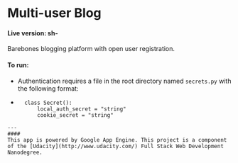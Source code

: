 **Multi-user Blog**
=======
#### Live version: sh-

Barebones blogging platform with open user registration.

#### To run:

* Authentication requires a file in the root directory named `secrets.py` with the following format:

* ```
	class Secret():
		local_auth_secret = "string"
		cookie_secret = "string"
```
---
####
This app is powered by Google App Engine. This project is a component of the [Udacity](http://www.udacity.com/) Full Stack Web Development Nanodegree.